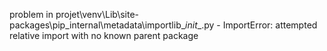 problem in projet\venv\Lib\site-packages\pip\_internal\metadata\importlib\__init__.py - ImportError: attempted relative import with no known parent package
